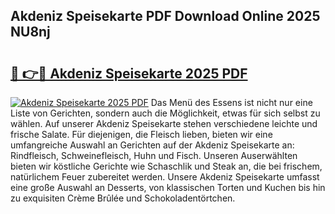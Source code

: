 ## Akdeniz Speisekarte PDF Download Online 2025 NU8nj

# <h2><a href="http://gc8kcpe.nevu.top/?p=Akdeniz+Speisekarte">🔗 👉🔴 Akdeniz Speisekarte 2025 PDF</a></h2>

[![Akdeniz Speisekarte 2025 PDF](https://i.imgur.com/dBaPXMq.png)](http://gc8kcpe.nevu.top/?p=Akdeniz+Speisekarte)
Das Menü des Essens ist nicht nur eine Liste von Gerichten, sondern auch die Möglichkeit, etwas für sich selbst zu wählen. Auf unserer Akdeniz Speisekarte stehen verschiedene leichte und frische Salate. Für diejenigen, die Fleisch lieben, bieten wir eine umfangreiche Auswahl an Gerichten auf der Akdeniz Speisekarte an: Rindfleisch, Schweinefleisch, Huhn und Fisch. Unseren Auserwählten bieten wir köstliche Gerichte wie Schaschlik und Steak an, die bei frischem, natürlichem Feuer zubereitet werden. Unsere Akdeniz Speisekarte umfasst eine große Auswahl an Desserts, von klassischen Torten und Kuchen bis hin zu exquisiten Crème Brûlée und Schokoladentörtchen.
